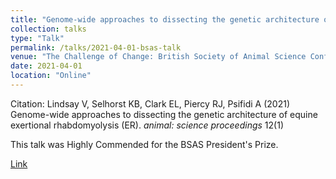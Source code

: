 ```yaml
---
title: "Genome-wide approaches to dissecting the genetic architecture of equine exertional rhabdomyolysis (ER)."
collection: talks
type: "Talk"
permalink: /talks/2021-04-01-bsas-talk
venue: "The Challenge of Change: British Society of Animal Science Conference 2021"
date: 2021-04-01
location: "Online"
---
```


Citation: Lindsay V, Selhorst KB, Clark EL, Piercy RJ, Psifidi A (2021) Genome-wide approaches to dissecting the genetic architecture of equine exertional rhabdomyolysis (ER). <i>animal: science proceedings</i> 12(1)

This talk was Highly Commended for the BSAS President's Prize.

[Link](https://doi.org/10.1016/j.anscip.2021.03.057)
